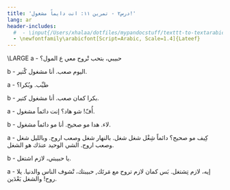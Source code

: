 ```yaml
---
title: 'درس٢ - تمرين ١١: انت دايماً مشغول!'
lang: ar
header-includes:
  #  - \input{/Users/xhalaa/dotfiles/mypandocstuff/texttt-to-textarabic.tex}
  - \newfontfamily\arabicfont[Script=Arabic, Scale=1.4]{Lateef}
---
```




\LARGE
a - حبيبي، بتحب تْروح معي ع المول؟

b - اليوم صعب. أنا مشغول كْتير.

a - طيِّب. وبُكرا؟

b - بكرا كمان صعب. أنا مشغول كتير.

a - أُفّ! شو هاد؟ إنت دائماً مشغول. 

b - لاء. هدا مو صحيح. أنا مو دائماً مشغول.

a - كِيف مو صحيح؟ دائماً شِغْل شغل شغل. بالنهار شغل وصعب اروح. وبالليل شغل وصعب اروح. الشي الوحيد عندَك هو الشغل.

b - يا حبيبتي، لازم اشتغل.

a - إيه، لازم تِشتغل. بَس كمان لازم تروح مع مَرتَك, حبيبتك، تْشوف الناس والدنيا. يلا روح! والشغل بَعْدَين.
